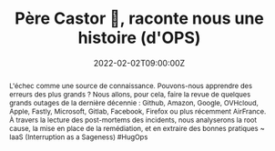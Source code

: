 ---
title: Père Castor 🐻, raconte nous une histoire (d'OPS)

event: SnowCamp 2022
event_url: https://snowcamp.io/

location: WTC World Trade Center Grenoble
address:
  street: 5 - 7, place Robert Schuman
  city: Grenoble
  region: Rhône-Alpes
  postcode: '38025'
  country: France

summary: Quels sont les derniers incidents ? Que pouvons-nous apprendre ?
abstract: "L'échec comme une source de connaissance. Pouvons-nous apprendre des erreurs des plus grands ?
Nous allons, pour cela, faire la revue de quelques grands outages de la dernière décennie : Github, Amazon, Google, OVHcloud, Apple, Fastly, Microsoft, Gitlab, Facebook, Firefox ou plus récemment AirFrance. À travers la lecture des post-mortems des incidents, nous analyserons la root cause, la mise en place de la remédiation, et en extraire des bonnes pratiques

~ IaaS (Interruption as a Sageness) #HugOps"

date: "2022-02-02T09:00:00Z"
date_end: "2022-02-05T18:00:00Z"
all_day: false

publishDate: "2021-11-05T00:00:00Z"

authors: [David Aparicio]
tags: [Cloud, SRE]

featured: false

image:
  caption: 'Crédits: [**SnowCamp 2022**](https://snowcamp.io/)'
  focal_point: Right

links:
- icon: file-alt
  icon_pack: fas
  name: Article
  url: https://blog.ovhcloud.com/ovhcloud-at-snowcamp-2022/
- icon: comments
  icon_pack: fas
  name: Feedback
  url: https://roti.express/share-survey/My24T9f4SPHD8xjTp
url_code: ""
url_pdf: ""
url_slides: "talks/SnowCamp2022_PereCastor.pdf"
url_video: ""

slides: ""
projects: []
---